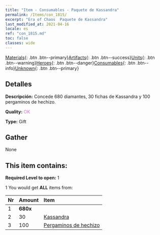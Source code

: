 ```yaml
---
title: "Item - Consumables - Paquete de Kassandra"
permalink: /Items/con_1815/
excerpt: "Era of Chaos  Paquete de Kassandra"
last_modified_at: 2021-04-16
locale: es
ref: "con_1815.md"
toc: false
classes: wide
---
```

 [Materials](/es/Items/){: .btn .btn--primary}[Artifacts](/es/Items/Artifacts/){: .btn .btn--success}[Units](/es/Items/Units/){: .btn .btn--warning}[Heroes](/es/Items/Heroes/){: .btn .btn--danger}[Consumables](/es/Items/Consumables/){: .btn .btn--info}[Unknown](/es/Items/Unknown/){: .btn .btn--primary}

## Detalles
 **Descripción:** Concede 680 diamantes, 30 fichas de Kassandra y 100 pergaminos de hechizo.

 **Quality:** <span style="color: #DA70D6">OK</span>

 **Type:** Gift

## Gather

  None

## This item contains:

 **Required Level to open:** 1

 1 You would get **ALL** items  from:

  | Nr | Amount |     Item    |
  |:---|:-------|:------------|
  | 1 |  **680x** | <i class="fas fa-gem"/> |  | 
  | 2 | 30 | [Kassandra](/es/Items/her_399/) |  | 
  | 3 | 100 | [Pergaminos de hechizo](/es/Items/con_694/) |  | 

